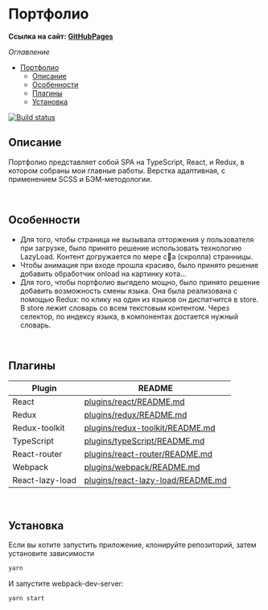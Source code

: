 # Портфолио

**Ссылка на сайт: [GitHubPages][GitHubPages]** 

*Оглавление*
- [Портфолио](#портфолио)
  - [Описание](#описание)
  - [Особенности](#особенности)
  - [Плагины](#плагины)
  - [Установка](#установка)
  
[![Build status](https://ci.appveyor.com/api/projects/status/n1u5nli4jj7wqkqo?svg=true)](https://ci.appveyor.com/project/KirillKazakoff/portfolio)

## Описание
Портфолио представляет собой SPA на TypeScript, React, и Redux, в котором собраны мои главные работы. Верстка адаптивная, с применением SCSS и БЭМ-методологии.

</br>

## Особенности
- Для того, чтобы страница не вызывала отторжения у пользователя при загрузке, было принято решение использовать технологию LazyLoad. Контент догружается по мере c🐇а (скролла) странницы. 
- Чтобы анимация при входе прошла красиво, было принято решение добавить обработчик onload на картинку кота...
- Для того, чтобы портфолио выгядело мощно, было принято решение добавить возможность смены языка. Она была реализована с помощью Redux: по клику на один из языков он диспатчится в store. В store лежит словарь со всем текстовым контентом. Через селектор, по индексу языка, в компонентах достается нужный словарь.

</br>

## Плагины
| Plugin          | README                                               |
| --------------- | ---------------------------------------------------- |
| React           | [plugins/react/README.md][PlReact]                   |
| Redux           | [plugins/redux/README.md][PlRedux]                   |
| Redux-toolkit   | [plugins/redux-toolkit/README.md][PlReduxToolkit]    |
| TypeScript      | [plugins/typeScript/README.md][PlTypeScript]         |
| React-router    | [plugins/react-router/README.md][PlReactRouter]      |
| Webpack         | [plugins/webpack/README.md][PlWebpack]               |
| React-lazy-load | [plugins/react-lazy-load/README.md][PlReactLazyLoad] |

</br>

## Установка
Если вы хотите запустить приложение, клонируйте репозиторий, затем установите зависимости

```sh
yarn
```
И запустите webpack-dev-server:
```sh
yarn start
```

<!-- Table  -->
 [PlReact]: <https://github.com/facebook/react/blob/main/README.md>
 [PlRedux]: <https://github.com/reduxjs/redux/blob/master/README.md>
 [PlReduxToolkit]: <https://github.com/reduxjs/redux-toolkit#readme>
 [PlTypeScript]: <https://github.com/microsoft/TypeScript/blob/main/README.md>
 [PlReactRouter]: <https://github.com/remix-run/react-router#readme>
 [PlWebpack]: <https://github.com/webpack/webpack/blob/main/README.md>
 [PlReactLazyLoad]: https://github.com/Aljullu/react-lazy-load-image-component/blob/master/README.md

[GitHubPages]:https://kirillkazakoff.github.io/portfolio/
